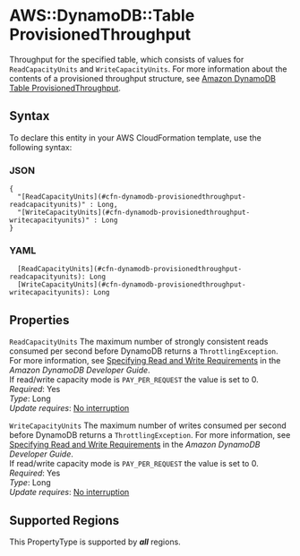 # AWS::DynamoDB::Table ProvisionedThroughput<a name="aws-properties-dynamodb-provisionedthroughput"></a>

Throughput for the specified table, which consists of values for `ReadCapacityUnits` and `WriteCapacityUnits`\. For more information about the contents of a provisioned throughput structure, see [Amazon DynamoDB Table ProvisionedThroughput](https://docs.aws.amazon.com/AWSCloudFormation/latest/UserGuide/aws-properties-dynamodb-provisionedthroughput.html)\. 

## Syntax<a name="aws-properties-dynamodb-provisionedthroughput-syntax"></a>

To declare this entity in your AWS CloudFormation template, use the following syntax:

### JSON<a name="aws-properties-dynamodb-provisionedthroughput-syntax.json"></a>

```
{
  "[ReadCapacityUnits](#cfn-dynamodb-provisionedthroughput-readcapacityunits)" : Long,
  "[WriteCapacityUnits](#cfn-dynamodb-provisionedthroughput-writecapacityunits)" : Long
}
```

### YAML<a name="aws-properties-dynamodb-provisionedthroughput-syntax.yaml"></a>

```
  [ReadCapacityUnits](#cfn-dynamodb-provisionedthroughput-readcapacityunits): Long
  [WriteCapacityUnits](#cfn-dynamodb-provisionedthroughput-writecapacityunits): Long
```

## Properties<a name="aws-properties-dynamodb-provisionedthroughput-properties"></a>

`ReadCapacityUnits`  <a name="cfn-dynamodb-provisionedthroughput-readcapacityunits"></a>
The maximum number of strongly consistent reads consumed per second before DynamoDB returns a `ThrottlingException`\. For more information, see [Specifying Read and Write Requirements](https://docs.aws.amazon.com/amazondynamodb/latest/developerguide/WorkingWithTables.html#ProvisionedThroughput) in the *Amazon DynamoDB Developer Guide*\.  
If read/write capacity mode is `PAY_PER_REQUEST` the value is set to 0\.  
*Required*: Yes  
*Type*: Long  
*Update requires*: [No interruption](https://docs.aws.amazon.com/AWSCloudFormation/latest/UserGuide/using-cfn-updating-stacks-update-behaviors.html#update-no-interrupt)

`WriteCapacityUnits`  <a name="cfn-dynamodb-provisionedthroughput-writecapacityunits"></a>
The maximum number of writes consumed per second before DynamoDB returns a `ThrottlingException`\. For more information, see [Specifying Read and Write Requirements](https://docs.aws.amazon.com/amazondynamodb/latest/developerguide/WorkingWithTables.html#ProvisionedThroughput) in the *Amazon DynamoDB Developer Guide*\.  
If read/write capacity mode is `PAY_PER_REQUEST` the value is set to 0\.  
*Required*: Yes  
*Type*: Long  
*Update requires*: [No interruption](https://docs.aws.amazon.com/AWSCloudFormation/latest/UserGuide/using-cfn-updating-stacks-update-behaviors.html#update-no-interrupt)

## Supported Regions

This PropertyType is supported by ***all*** regions.